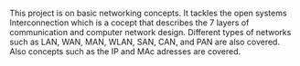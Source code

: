 This project is on basic networking concepts.
It tackles the open systems Interconnection which is a cocept that describes the 7 layers of communication and computer network design.
Different types of networks such as LAN, WAN, MAN, WLAN, SAN, CAN,  and PAN are also covered.
Also concepts such as the IP and MAc adresses are covered.
